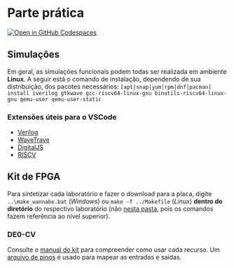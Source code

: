 # Parte prática

[![Open in GitHub Codespaces](https://github.com/codespaces/badge.svg)](https://codespaces.new/menotti/aoc)

## Simulações

Em geral, as simulações funcionais podem todas ser realizada em ambiente **Linux**. A seguir está o comando de instalação, dependendo de sua distribuição, dos pacotes necessários: `[apt|snap|yum|rpm|dnf|pacman] install iverilog gtkwave gcc-riscv64-linux-gnu binutils-riscv64-linux-gnu qemu-user qemu-user-static`

### Extensões úteis para o VSCode

- [Verilog](https://marketplace.visualstudio.com/items/?itemName=mshr-h.VerilogHDL)
- [WaveTrave](https://marketplace.visualstudio.com/publishers/wavetrace)
- [DigitalJS](https://marketplace.visualstudio.com/items/?itemName=yuyichao.digitaljs)
- [RISCV](https://marketplace.visualstudio.com/items/?itemName=zhwu95.riscv)

## Kit de FPGA

Para sintetizar cada laboratório e fazer o download para a placa, digite `..\make_wannabe.bat` (*Windows*) ou `make -f ../Makefile` (*Linux*) **dentro do diretório** do respectivo laboratório (não [nesta pasta](https://github.com/menotti/aoc/blob/main/labs/), pois os comandos fazem referência ao nível superior). 

### DE0-CV

Consulte o [manual do kit](https://github.com/menotti/aoc/blob/main/labs/DE0_CV_User_Manual.pdf) para compreender como usar cada recurso. Um [arquivo de pinos](https://github.com/menotti/aoc/blob/main/labs/DE0_CV.qsf) é usado para mapear as entradas e saídas.